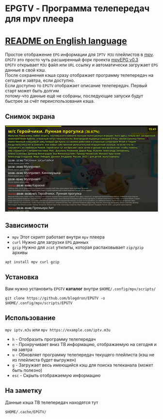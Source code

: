 # EPGTV - Программа телепередач для mpv плеера

# [README on English language](README.md)

Простое отображение `EPG` информации для `IPTV M3U` плейлистов в [mpv](https://mpv.io).  
`EPGTV` это просто чуть расширенный форк проекта [mpvEPG v0.3](https://github.com/dafyk/mpvEPG)  
`EPGTV` открывает `M3U` файл или `URL` ссылку и автоматически загружает `EPG` данные в свой кэш.  
После сохранения кэша сразу отображает программу телепередач на сегодня и завтра, если доступно.  
Если доступно то `EPGTV` отображает описание телепередач. Первый старт может быть долгим  
потому-что данные ещё не собраны, последующие запуски будут быстрее за счёт переиспользования кэша. 

## Снимок экрана

![screenshot](.screenshot/screenshot.png)


## Зависимости

 * `mpv`  Этот скрипт работает внутри `mpv` плеера
 * `curl` Нужно для загрузки `EPG` данных
 * `gzip` Нужно для `zcat` утилиты, которая распаковывает `zip/gzip` архивы

```
apt install mpv curl gzip
```

## Установка

Вам нужно установить `EPGTV` **каталог** внутри `$HOME/.config/mpv/scripts/`

```
git clone https://github.com/blogdron/EPGTV -o $HOME/.config/mpv/scripts/EPGTV 
```

## Использование

`mpv iptv.m3u` или `mpv https://example.com/iptv.m3u`

 * `h` -  Отобразить программу телепередач
 * `n` -  Прокручивает вниз ТВ информацию, отображаемую на сегодня и на завтра
 * `u` -  Обновляет программу телепередач текущего плейлиста (кэш не из плейлиста будет выгружен)
 * `g` -  Загружает весь имеющийся кэш для поиска телеканала (может быть полезно)
 * `esc` - Скрыть отображаемую информацию

## На заметку 

Данные кэша ТВ телепередач находятся тут

```
$HOME/.cache/EPGTV/
```



